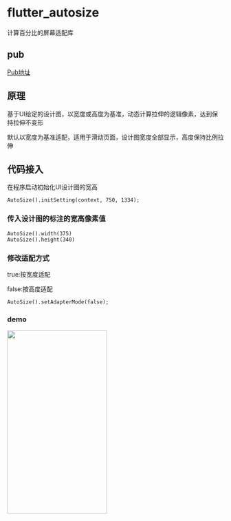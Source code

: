 # flutter_autosize
计算百分比的屏幕适配库

## pub

[Pub地址](https://pub.flutter-io.cn/packages/flutter_autosize)

## 原理
基于UI给定的设计图，以宽度或高度为基准，动态计算拉伸的逻辑像素，达到保持拉伸不变形

默认以宽度为基准适配，适用于滑动页面，设计图宽度全部显示，高度保持比例拉伸
## 代码接入

在程序启动初始化UI设计图的宽高

```
AutoSize().initSetting(context, 750, 1334);

```

### 传入设计图的标注的宽高像素值
```
AutoSize().width(375)
AutoSize().height(340)
```

### 修改适配方式

true:按宽度适配

false:按高度适配

```
AutoSize().setAdapterMode(false);
```
### demo

<img src="https://user-images.githubusercontent.com/12110768/123123399-61b03000-d479-11eb-8268-631ca592e3eb.gif" width="232" height="426" >
